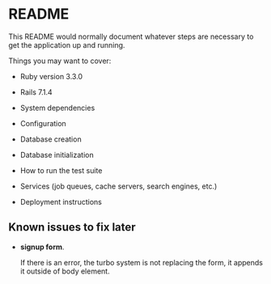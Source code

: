 # README

This README would normally document whatever steps are necessary to get the
application up and running.

Things you may want to cover:

* Ruby version  3.3.0
* Rails 7.1.4

* System dependencies

* Configuration

* Database creation

* Database initialization

* How to run the test suite

* Services (job queues, cache servers, search engines, etc.)

* Deployment instructions


## Known issues to fix later
    
  * **signup form**. 
    
    If there is an error, the turbo system is not
    replacing the form, it appends it outside of body element.
    
